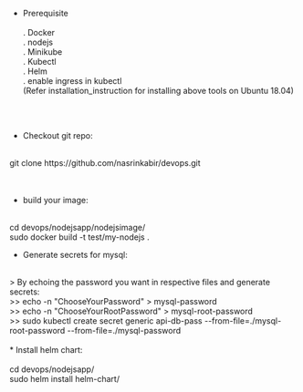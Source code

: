 * Prerequisite <br/><br/>
      . Docker <br/>
      . nodejs <br/>
      . Minikube<br/>
      . Kubectl <br/>
      . Helm <br/>
      . enable ingress in kubectl<br/>
	  (Refer installation_instruction for installing above tools on Ubuntu 18.04)<br/>
<br/>
<br/>

* Checkout git repo:<br/>
<br/>
       git clone https://github.com/nasrinkabir/devops.git<br/>
<br/>
<br/>

* build your image:<br/>
<br/>
        cd devops/nodejsapp/nodejsimage/<br/>
        sudo docker build -t test/my-nodejs . <br/>

* Generate secrets for mysql:<br/>
<br/>
> By echoing the password you want in respective files and generate secrets: <br/>
>> echo -n "ChooseYourPassword" > mysql-password<br/>
>> echo -n "ChooseYourRootPassword" > mysql-root-password<br/>
>> sudo kubectl create secret generic api-db-pass --from-file=./mysql-root-password --from-file=./mysql-password<br/>
<br/>
* Install helm chart:<br/>
<br/>
      cd devops/nodejsapp/<br/>
      sudo helm install <RELEASE_NAME>  helm-chart/<br/>



